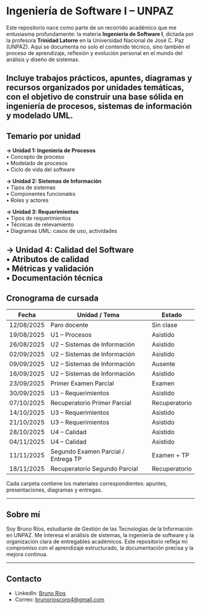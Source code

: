 # Ingeniería de Software I – UNPAZ

Este repositorio nace como parte de un recorrido académico que me entusiasma profundamente: la materia **Ingeniería de Software I**, dictada por la profesora **Trinidad Latorre** en la Universidad Nacional de José C. Paz (UNPAZ). Aquí se documenta no solo el contenido técnico, sino también el proceso de aprendizaje, reflexión y evolución personal en el mundo del análisis y diseño de sistemas.

Incluye trabajos prácticos, apuntes, diagramas y recursos organizados por unidades temáticas, con el objetivo de construir una base sólida en ingeniería de procesos, sistemas de información y modelado UML.
---
## Temario por unidad

**→ Unidad 1: Ingeniería de Procesos**  
• Concepto de proceso  
• Modelado de procesos  
• Ciclo de vida del software  

**→ Unidad 2: Sistemas de Información**  
• Tipos de sistemas  
• Componentes funcionales  
• Roles y actores  

**→ Unidad 3: Requerimientos**  
• Tipos de requerimientos  
• Técnicas de relevamiento  
• Diagramas UML: casos de uso, actividades  

**→ Unidad 4: Calidad del Software**  
• Atributos de calidad  
• Métricas y validación  
• Documentación técnica  
---

## Cronograma de cursada

| Fecha       | Unidad / Tema                        | Estado       |
|-------------|--------------------------------------|--------------|
| 12/08/2025  | Paro docente                         | Sin clase    |
| 19/08/2025  | U1 – Procesos                        | Asistido     |
| 26/08/2025  | U2 – Sistemas de Información         | Asistido     |
| 02/09/2025  | U2 – Sistemas de Información         | Asistido     |
| 09/09/2025  | U2 – Sistemas de Información         | Ausente      |
| 16/09/2025  | U2 – Sistemas de Información         | Asistido     |
| 23/09/2025  | Primer Examen Parcial                | Examen       |
| 30/09/2025  | U3 – Requerimientos                  | Asistido     |
| 07/10/2025  | Recuperatorio Primer Parcial         | Recuperatorio|
| 14/10/2025  | U3 – Requerimientos                  | Asistido     |
| 21/10/2025  | U3 – Requerimientos                  | Asistido     |
| 28/10/2025  | U4 – Calidad                         | Asistido     |
| 04/11/2025  | U4 – Calidad                         | Asistido     |
| 11/11/2025  | Segundo Examen Parcial / Entrega TP  | Examen + TP  |
| 18/11/2025  | Recuperatorio Segundo Parcial        | Recuperatorio|

Cada carpeta contiene los materiales correspondientes: apuntes, presentaciones, diagramas y entregas.

---

## Sobre mí

Soy Bruno Ríos, estudiante de Gestión de las Tecnologías de la Información en UNPAZ. Me interesa el análisis de sistemas, la ingeniería de software y la organización clara de entregables académicos. Este repositorio refleja mi compromiso con el aprendizaje estructurado, la documentación precisa y la mejora continua.

---

## Contacto

- LinkedIn: [Bruno Ríos](https://www.linkedin.com/in/bruno-rios-576016328/)
- Correo: brunorioscorp4@gmail.com
